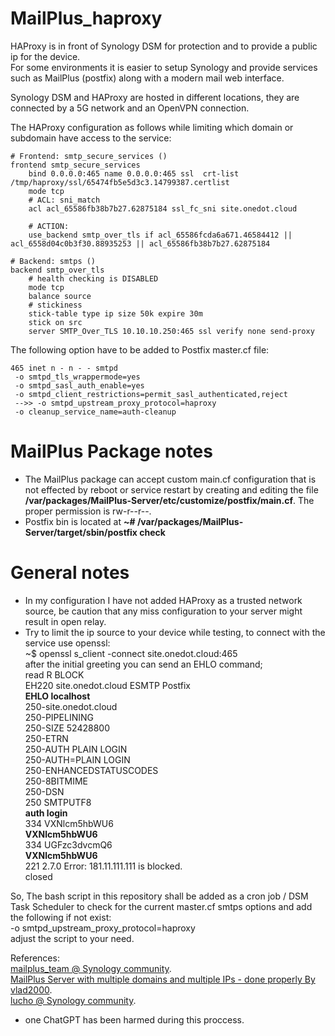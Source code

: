 # MailPlus_haproxy

HAProxy is in front of Synology DSM for protection and to provide a public ip for the device.  
For some environments it is easier to setup Synology and provide services such as MailPlus (postfix) along with a modern mail web interface.

Synology DSM and HAProxy are hosted in different locations, they are connected by a 5G network and an OpenVPN connection.

The HAProxy configuration as follows while limiting which domain or subdomain have access to the service:
```
# Frontend: smtp_secure_services ()
frontend smtp_secure_services
    bind 0.0.0.0:465 name 0.0.0.0:465 ssl  crt-list /tmp/haproxy/ssl/65474fb5e5d3c3.14799387.certlist 
    mode tcp
    # ACL: sni_match
    acl acl_65586fb38b7b27.62875184 ssl_fc_sni site.onedot.cloud

    # ACTION:
    use_backend smtp_over_tls if acl_65586fcda6a671.46584412 || acl_6558d04c0b3f30.88935253 || acl_65586fb38b7b27.62875184

# Backend: smtps ()
backend smtp_over_tls
    # health checking is DISABLED
    mode tcp
    balance source
    # stickiness
    stick-table type ip size 50k expire 30m  
    stick on src
    server SMTP_Over_TLS 10.10.10.250:465 ssl verify none send-proxy
```

The following option have to be added to Postfix master.cf file:  
```
465 inet n - n - - smtpd
 -o smtpd_tls_wrappermode=yes
 -o smtpd_sasl_auth_enable=yes
 -o smtpd_client_restrictions=permit_sasl_authenticated,reject
 -->> -o smtpd_upstream_proxy_protocol=haproxy
 -o cleanup_service_name=auth-cleanup
```

# MailPlus Package notes
* The MailPlus package can accept custom main.cf configuration that is not effected by reboot or service restart by creating and editing the file **/var/packages/MailPlus-Server/etc/customize/postfix/main.cf**. The proper permission is rw-r--r--.  
* Postfix bin is located at **~# /var/packages/MailPlus-Server/target/sbin/postfix check**

# General notes
* In my configuration I have not added HAProxy as a trusted network source, be caution that any miss configuration to your server might result in open relay.  
* Try to limit the ip source to your device while testing, to connect with the service use openssl:  
~$ openssl s_client -connect site.onedot.cloud:465  
after the initial greeting you can send an EHLO command;  
read R BLOCK  
EH220 site.onedot.cloud ESMTP Postfix  
**EHLO localhost**  
250-site.onedot.cloud  
250-PIPELINING  
250-SIZE 52428800  
250-ETRN  
250-AUTH PLAIN LOGIN  
250-AUTH=PLAIN LOGIN  
250-ENHANCEDSTATUSCODES  
250-8BITMIME  
250-DSN  
250 SMTPUTF8  
**auth login**  
334 VXNlcm5hbWU6  
**VXNlcm5hbWU6**  
334 UGFzc3dvcmQ6  
**VXNlcm5hbWU6**  
221 2.7.0 Error: 181.11.111.111 is blocked.  
closed  

So, The bash script in this repository shall be added as a cron job / DSM Task Scheduler to check for the current master.cf smtps options and add the following if not exist:  
-o smtpd_upstream_proxy_protocol=haproxy  
adjust the script to your need.


References:  
[mailplus_team @ Synology community](https://community.synology.com/enu/forum/17/post/103387).  
[MailPlus Server with multiple domains and multiple IPs - done properly By vlad2000](https://community.synology.com/enu/forum/8/post/163585).  
[lucho @ Synology community](https://community.synology.com/enu/forum/17/post/115087).  

* one ChatGPT has been harmed during this proccess.
